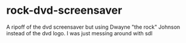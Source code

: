 # rock-dvd-screensaver
A ripoff of the dvd screensaver but using Dwayne "the rock" Johnson instead of the dvd logo. I was just messing around with sdl
